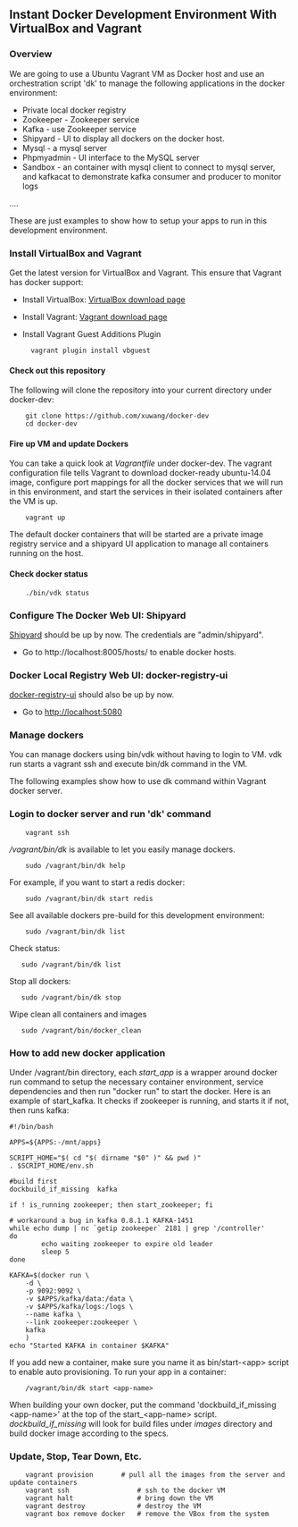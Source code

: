 ## Instant Docker Development Environment With VirtualBox and Vagrant

### Overview

We are going to use a Ubuntu Vagrant VM as Docker host and use an orchestration 
script 'dk' to manage the following applications in the docker environment:

* Private local docker registry
* Zookeeper - Zookeeper service
* Kafka - use Zookeeper service 
* Shipyard - UI to display all dockers on the docker host. 
* Mysql - a mysql server
* Phpmyadmin - UI interface to the MySQL server
* Sandbox - an container with mysql client to connect to mysql server, and kafkacat to demonstrate kafka consumer and producer to monitor logs

....

These are just examples to show how to setup your apps to run in this development environment. 
 
### Install VirtualBox and Vagrant

Get the latest version for VirtualBox and Vagrant. This ensure that Vagrant has docker support:

* Install VirtualBox: [VirtualBox download page](https://www.virtualbox.org/wiki/Downloads)
* Install Vagrant: [Vagrant download page](http://www.vagrantup.com/downloads.html)
* Install Vagrant Guest Additions Plugin

        vagrant plugin install vbguest

#### Check out this repository

The following will clone the repository into your current directory under docker-dev:

        git clone https://github.com/xuwang/docker-dev
        cd docker-dev

#### Fire up VM and update Dockers

You can take a quick look at *Vagrantfile* under docker-dev. The vagrant configuration file tells Vagrant to
download docker-ready ubuntu-14.04 image, configure port mappings for all the docker services that
we will run in this environment, and start the services in their isolated containers after the VM is up.

        vagrant up

The default docker containers that will be started are a private image registry service and a shipyard UI application to manage all containers running on the host.

#### Check docker status
    
        ./bin/vdk status

### Configure The Docker Web UI: Shipyard

[Shipyard](http://localhost:8005/) should be up by now. The credentials are "admin/shipyard".

* Go to http://localhost:8005/hosts/ to enable docker hosts.

### Docker Local Registry Web UI: docker-registry-ui

[docker-registry-ui](https://github.com/atc-/docker-registry-web) should also be up by now.

* Go to [http://localhost:5080](http://localhost:5080)


### Manage dockers

You can manage dockers using bin/vdk without having to login to VM. vdk run starts a vagrant ssh and execute bin/dk command in the VM.

The following examples show how to use dk command within Vagrant docker server.  

### Login to docker server and run 'dk' command

        vagrant ssh

*/vagrant/bin/dk* is available to let you easily manage dockers.

        sudo /vagrant/bin/dk help

For example, if you want to start a redis docker:

        sudo /vagrant/bin/dk start redis

See all available dockers pre-build for this development environment:

        sudo /vagrant/bin/dk list

Check status:

       sudo /vagrant/bin/dk list

Stop all dockers:

       sudo /vagrant/bin/dk stop

Wipe clean all containers and images

       sudo /vagrant/bin/docker_clean

### How to add new docker application 

Under /vagrant/bin directory, each *start_app* is a wrapper around docker run command to setup the necessary container environment, service dependencies and then run "docker run" to start the docker. Here is an example of start_kafka. It checks if zookeeper is running, and starts it if not, then runs kafka:
	
	#!/bin/bash

	APPS=${APPS:-/mnt/apps}

	SCRIPT_HOME="$( cd "$( dirname "$0" )" && pwd )"
	. $SCRIPT_HOME/env.sh

	#build first
	dockbuild_if_missing  kafka

	if ! is_running zookeeper; then start_zookeeper; fi

	# workaround a bug in kafka 0.8.1.1 KAFKA-1451 
	while echo dump | nc `getip zookeeper` 2181 | grep '/controller'
	do
	        echo waiting zookeeper to expire old leader
	        sleep 5
	done

	KAFKA=$(docker run \
		-d \
		-p 9092:9092 \
		-v $APPS/kafka/data:/data \
		-v $APPS/kafka/logs:/logs \
		--name kafka \
		--link zookeeper:zookeeper \
		kafka
	    )
	echo "Started KAFKA in container $KAFKA"


If you add new a container, make sure you name it as bin/start-\<app\> script to enable auto provisioning. To run your app in a container:

        /vagrant/bin/dk start <app-name>

When building your own docker, put the command 'dockbuild_if_missing \<app-name\>' at the top of the start\_<app-name\> script. _dockbuild\_if\_missing_ will look for build files under _images_  directory and build docker image according to the specs. 

### Update, Stop, Tear Down, Etc.

        vagrant provision		# pull all the images from the server and update containers
        vagrant ssh					# ssh to the docker VM
        vagrant halt				# bring down the VM
        vagrant destroy         	# destroy the VM
        vagrant box remove docker	# remove the VBox from the system


